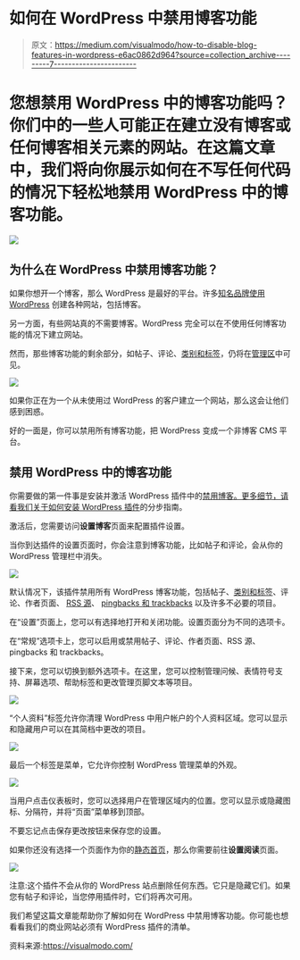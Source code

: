 # 如何在 WordPress 中禁用博客功能

> 原文：<https://medium.com/visualmodo/how-to-disable-blog-features-in-wordpress-e6ac0862d964?source=collection_archive---------7----------------------->

# 您想禁用 WordPress 中的博客功能吗？你们中的一些人可能正在建立没有博客或任何博客相关元素的网站。在这篇文章中，我们将向你展示如何在不写任何代码的情况下轻松地禁用 WordPress 中的博客功能。

![](img/efd9cdc64600a64ef71e172c4f6225eb.png)

## 为什么在 WordPress 中禁用博客功能？

如果你想开一个博客，那么 WordPress 是最好的平台。许多[知名品牌使用 WordPress](http://www.wpbeginner.com/showcase/40-most-notable-big-name-brands-that-are-using-wordpress/) 创建各种网站，包括博客。

另一方面，有些网站真的不需要博客。WordPress 完全可以在不使用任何博客功能的情况下建立网站。

然而，那些博客功能的剩余部分，如帖子、评论、[类别和标签](http://www.wpbeginner.com/beginners-guide/categories-vs-tags-seo-best-practices-which-one-is-better/)，仍将在[管理区](http://www.wpbeginner.com/glossary/admin-area/)中可见。

![](img/28ed065037390ac85e460b13fdca18b2.png)

如果你正在为一个从未使用过 WordPress 的客户建立一个网站，那么这会让他们感到困惑。

好的一面是，你可以禁用所有博客功能，把 WordPress 变成一个非博客 CMS 平台。

## 禁用 WordPress 中的博客功能

你需要做的第一件事是安装并激活 WordPress 插件中的[禁用博客。更多细节，请看我们关于如何安装 WordPress 插件](https://wordpress.org/plugins/disable-blogging/)的分步指南。

激活后，您需要访问**设置博客**页面来配置插件设置。

当你到达插件的设置页面时，你会注意到博客功能，比如帖子和评论，会从你的 WordPress 管理栏中消失。

![](img/85e479826754db443949f939592803f7.png)

默认情况下，该插件禁用所有 WordPress 博客功能，包括帖子、[类别和标签](http://www.wpbeginner.com/beginners-guide/categories-vs-tags-seo-best-practices-which-one-is-better/)、评论、作者页面、 [RSS 源](http://www.wpbeginner.com/beginners-guide/what-is-rss-how-to-use-rss-in-wordpress/)、 [pingbacks 和 trackbacks](http://www.wpbeginner.com/beginners-guide/what-why-and-how-tos-of-trackbacks-and-pingbacks-in-wordpress/) 以及许多不必要的项目。

在“设置”页面上，您可以有选择地打开和关闭功能。设置页面分为不同的选项卡。

在“常规”选项卡上，您可以启用或禁用帖子、评论、作者页面、RSS 源、pingbacks 和 trackbacks。

接下来，您可以切换到额外选项卡。在这里，您可以控制管理问候、表情符号支持、屏幕选项、帮助标签和更改管理页脚文本等项目。

![](img/4c76ee54f70f6adb4bcd12b2ebf95c85.png)

“个人资料”标签允许你清理 WordPress 中用户帐户的个人资料区域。您可以显示和隐藏用户可以在其简档中更改的项目。

![](img/6c22cc27d7e7749f05567acd33fa549b.png)

最后一个标签是菜单，它允许你控制 WordPress 管理菜单的外观。

![](img/d40b30638fe4605b70def641b0e5a8a2.png)

当用户点击仪表板时，您可以选择用户在管理区域内的位置。您可以显示或隐藏图标、分隔符，并将“页面”菜单移到顶部。

不要忘记点击保存更改按钮来保存您的设置。

如果你还没有选择一个页面作为你的[静态首页](http://www.wpbeginner.com/wp-themes/how-to-create-a-custom-homepage-in-wordpress/)，那么你需要前往**设置阅读**页面。

![](img/fda951003cc15cff979f6d6591401d97.png)

注意:这个插件不会从你的 WordPress 站点删除任何东西。它只是隐藏它们。如果您有帖子和评论，当您停用插件时，它们将再次可用。

我们希望这篇文章能帮助你了解如何在 WordPress 中禁用博客功能。你可能也想看看我们的商业网站必须有 WordPress 插件的清单。

资料来源:https://visualmodo.com/